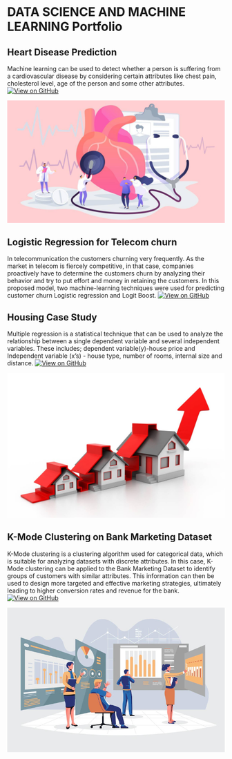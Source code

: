 # DATA SCIENCE AND MACHINE LEARNING Portfolio


## Heart Disease Prediction


Machine learning can be used to detect whether a person is suffering from a cardiovascular disease by considering certain attributes like chest pain, cholesterol level, age of the person and some other attributes.
[![View on GitHub](https://img.shields.io/badge/GitHub-View_on_GitHub-blue?logo=GitHub)](https://github.com/Santhoshkumargaja/DataScience/blob/main/2_Heart%2BDisease%2BPrediction.ipynb)

<center><img src="assets/img/heart.jpg"/></center>

## Logistic Regression for Telecom churn


In telecommunication the customers churning very frequently. As the market in telecom is fiercely competitive, in that case, companies proactively have to determine the customers churn by analyzing their behavior and try to put effort and money in retaining the customers. In this proposed model, two machine-learning techniques were used for predicting customer churn Logistic regression and Logit Boost. 
[![View on GitHub](https://img.shields.io/badge/GitHub-View_on_GitHub-blue?logo=GitHub)](https://github.com/Santhoshkumargaja/DataScience/blob/main/Logistic%20Regression%20for%20Telecom%20Churn%20Data%20Model_Building.ipynb)


## Housing Case Study
Multiple regression is a statistical technique that can be used to analyze the relationship between a single dependent variable and several independent variables. 
These includes; dependent variable(y)-house price and Independent variable (x’s) - house type, number of rooms, internal size and distance.
[![View on GitHub](https://img.shields.io/badge/GitHub-View_on_GitHub-blue?logo=GitHub)](https://github.com/Santhoshkumargaja/DataScience/blob/main/Housing%2BCase%2BStudy%2B--%2BTree%2BModels.ipynb)
<center><img src="assets/img/Spanish-Property-value-growth.jpg"/></center>



## K-Mode Clustering on Bank Marketing Dataset
K-Mode clustering is a clustering algorithm used for categorical data, which is suitable for analyzing datasets with discrete attributes. In this case, K-Mode clustering can be applied to the Bank Marketing Dataset to identify groups of customers with similar attributes.
This information can then be used to design more targeted and effective marketing strategies, ultimately leading to higher conversion rates and revenue for the bank.
[![View on GitHub](https://img.shields.io/badge/GitHub-View_on_GitHub-blue?logo=GitHub)](https://github.com/Santhoshkumargaja/DataScience/blob/main/K-Mode%2BBank%2BMarketing.ipynb)
<center><img src="assets/img/data-analytics.jpg"/></center>


